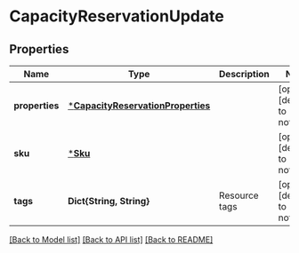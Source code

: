 # CapacityReservationUpdate


## Properties
Name | Type | Description | Notes
------------ | ------------- | ------------- | -------------
**properties** | [***CapacityReservationProperties**](CapacityReservationProperties.md) |  | [optional] [default to nothing]
**sku** | [***Sku**](Sku.md) |  | [optional] [default to nothing]
**tags** | **Dict{String, String}** | Resource tags | [optional] [default to nothing]


[[Back to Model list]](../README.md#models) [[Back to API list]](../README.md#api-endpoints) [[Back to README]](../README.md)


